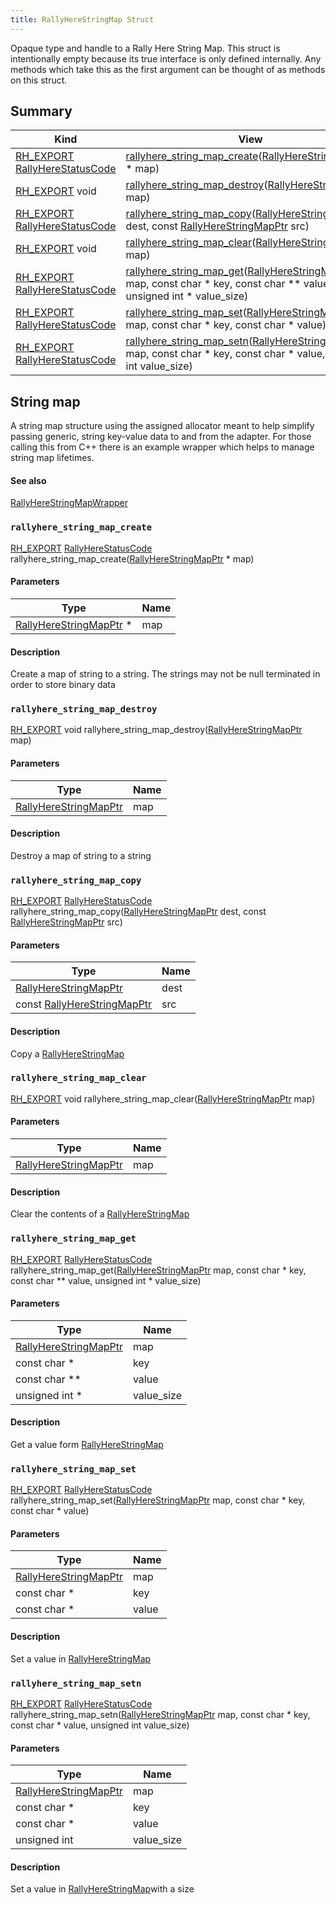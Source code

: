 ```yaml
---
title: RallyHereStringMap Struct
---
```


Opaque type and handle to a Rally Here String Map.
This struct is intentionally empty because its true interface is only defined internally. Any methods which take this as the first argument can be thought of as methods on this struct. 
## Summary
| Kind | View | Description |
|------|------|-------------|
|[RH_EXPORT](/game-host-adapter/c__platform_8hxml/#c__platform_8h_1ab0f7a4ccdb6515b62edbb26fd4cd0808) [RallyHereStatusCode](/game-host-adapter/c__status_8hxml/#c__status_8h_1a95ac5c56776303edbbc5c3f125916784)|[rallyhere_string_map_create](/game-host-adapter/structrallyherestringmapxml/#structRallyHereStringMap_1a024ea30d47a943cb48161bf6b0a2498d)([RallyHereStringMapPtr](/game-host-adapter/c__api_8hxml/#c__api_8h_1a8901377cd48d4831c6380593a2a60360) * map)||
|[RH_EXPORT](/game-host-adapter/c__platform_8hxml/#c__platform_8h_1ab0f7a4ccdb6515b62edbb26fd4cd0808) void|[rallyhere_string_map_destroy](/game-host-adapter/structrallyherestringmapxml/#structRallyHereStringMap_1a17aed95832b03004f2b54c41458e6490)([RallyHereStringMapPtr](/game-host-adapter/c__api_8hxml/#c__api_8h_1a8901377cd48d4831c6380593a2a60360) map)||
|[RH_EXPORT](/game-host-adapter/c__platform_8hxml/#c__platform_8h_1ab0f7a4ccdb6515b62edbb26fd4cd0808) [RallyHereStatusCode](/game-host-adapter/c__status_8hxml/#c__status_8h_1a95ac5c56776303edbbc5c3f125916784)|[rallyhere_string_map_copy](/game-host-adapter/structrallyherestringmapxml/#structRallyHereStringMap_1ae7e305441ea3ae8ceb24d373b45e1e18)([RallyHereStringMapPtr](/game-host-adapter/c__api_8hxml/#c__api_8h_1a8901377cd48d4831c6380593a2a60360) dest, const [RallyHereStringMapPtr](/game-host-adapter/c__api_8hxml/#c__api_8h_1a8901377cd48d4831c6380593a2a60360) src)||
|[RH_EXPORT](/game-host-adapter/c__platform_8hxml/#c__platform_8h_1ab0f7a4ccdb6515b62edbb26fd4cd0808) void|[rallyhere_string_map_clear](/game-host-adapter/structrallyherestringmapxml/#structRallyHereStringMap_1af1314ea38f79e701dd6980abb48253b7)([RallyHereStringMapPtr](/game-host-adapter/c__api_8hxml/#c__api_8h_1a8901377cd48d4831c6380593a2a60360) map)||
|[RH_EXPORT](/game-host-adapter/c__platform_8hxml/#c__platform_8h_1ab0f7a4ccdb6515b62edbb26fd4cd0808) [RallyHereStatusCode](/game-host-adapter/c__status_8hxml/#c__status_8h_1a95ac5c56776303edbbc5c3f125916784)|[rallyhere_string_map_get](/game-host-adapter/structrallyherestringmapxml/#structRallyHereStringMap_1a8aa120697cdba80f092f1488c7ae62cd)([RallyHereStringMapPtr](/game-host-adapter/c__api_8hxml/#c__api_8h_1a8901377cd48d4831c6380593a2a60360) map, const char * key, const char ** value, unsigned int * value_size)||
|[RH_EXPORT](/game-host-adapter/c__platform_8hxml/#c__platform_8h_1ab0f7a4ccdb6515b62edbb26fd4cd0808) [RallyHereStatusCode](/game-host-adapter/c__status_8hxml/#c__status_8h_1a95ac5c56776303edbbc5c3f125916784)|[rallyhere_string_map_set](/game-host-adapter/structrallyherestringmapxml/#structRallyHereStringMap_1a9e8929bdfc2a69879837a992acb011cf)([RallyHereStringMapPtr](/game-host-adapter/c__api_8hxml/#c__api_8h_1a8901377cd48d4831c6380593a2a60360) map, const char * key, const char * value)||
|[RH_EXPORT](/game-host-adapter/c__platform_8hxml/#c__platform_8h_1ab0f7a4ccdb6515b62edbb26fd4cd0808) [RallyHereStatusCode](/game-host-adapter/c__status_8hxml/#c__status_8h_1a95ac5c56776303edbbc5c3f125916784)|[rallyhere_string_map_setn](/game-host-adapter/structrallyherestringmapxml/#structRallyHereStringMap_1adc0a5e10afb2c923e02f50dd7e58e2ee)([RallyHereStringMapPtr](/game-host-adapter/c__api_8hxml/#c__api_8h_1a8901377cd48d4831c6380593a2a60360) map, const char * key, const char * value, unsigned int value_size)||
## String map

A string map structure using the assigned allocator meant to help simplify passing generic, string key-value data to and from the adapter. For those calling this from C++ there is an example wrapper which helps to manage string map lifetimes. 

#### See also

[RallyHereStringMapWrapper](/game-host-adapter/structrallyherestringmapwrapperxml/#structRallyHereStringMapWrapper)

### `rallyhere_string_map_create` <a id="structRallyHereStringMap_1a024ea30d47a943cb48161bf6b0a2498d"></a>

[RH_EXPORT](/game-host-adapter/c__platform_8hxml/#c__platform_8h_1ab0f7a4ccdb6515b62edbb26fd4cd0808) [RallyHereStatusCode](/game-host-adapter/c__status_8hxml/#c__status_8h_1a95ac5c56776303edbbc5c3f125916784) rallyhere_string_map_create([RallyHereStringMapPtr](/game-host-adapter/c__api_8hxml/#c__api_8h_1a8901377cd48d4831c6380593a2a60360) * map)

#### Parameters

| Type | Name |
|------|------|
|[RallyHereStringMapPtr](/game-host-adapter/c__api_8hxml/#c__api_8h_1a8901377cd48d4831c6380593a2a60360) *|map|

#### Description



Create a map of string to a string. The strings may not be null terminated in order to store binary data 



### `rallyhere_string_map_destroy` <a id="structRallyHereStringMap_1a17aed95832b03004f2b54c41458e6490"></a>

[RH_EXPORT](/game-host-adapter/c__platform_8hxml/#c__platform_8h_1ab0f7a4ccdb6515b62edbb26fd4cd0808) void rallyhere_string_map_destroy([RallyHereStringMapPtr](/game-host-adapter/c__api_8hxml/#c__api_8h_1a8901377cd48d4831c6380593a2a60360) map)

#### Parameters

| Type | Name |
|------|------|
|[RallyHereStringMapPtr](/game-host-adapter/c__api_8hxml/#c__api_8h_1a8901377cd48d4831c6380593a2a60360)|map|

#### Description



Destroy a map of string to a string 



### `rallyhere_string_map_copy` <a id="structRallyHereStringMap_1ae7e305441ea3ae8ceb24d373b45e1e18"></a>

[RH_EXPORT](/game-host-adapter/c__platform_8hxml/#c__platform_8h_1ab0f7a4ccdb6515b62edbb26fd4cd0808) [RallyHereStatusCode](/game-host-adapter/c__status_8hxml/#c__status_8h_1a95ac5c56776303edbbc5c3f125916784) rallyhere_string_map_copy([RallyHereStringMapPtr](/game-host-adapter/c__api_8hxml/#c__api_8h_1a8901377cd48d4831c6380593a2a60360) dest, const [RallyHereStringMapPtr](/game-host-adapter/c__api_8hxml/#c__api_8h_1a8901377cd48d4831c6380593a2a60360) src)

#### Parameters

| Type | Name |
|------|------|
|[RallyHereStringMapPtr](/game-host-adapter/c__api_8hxml/#c__api_8h_1a8901377cd48d4831c6380593a2a60360)|dest|
|const [RallyHereStringMapPtr](/game-host-adapter/c__api_8hxml/#c__api_8h_1a8901377cd48d4831c6380593a2a60360)|src|

#### Description



Copy a 
[RallyHereStringMap](/game-host-adapter/structrallyherestringmapxml/#structRallyHereStringMap)


### `rallyhere_string_map_clear` <a id="structRallyHereStringMap_1af1314ea38f79e701dd6980abb48253b7"></a>

[RH_EXPORT](/game-host-adapter/c__platform_8hxml/#c__platform_8h_1ab0f7a4ccdb6515b62edbb26fd4cd0808) void rallyhere_string_map_clear([RallyHereStringMapPtr](/game-host-adapter/c__api_8hxml/#c__api_8h_1a8901377cd48d4831c6380593a2a60360) map)

#### Parameters

| Type | Name |
|------|------|
|[RallyHereStringMapPtr](/game-host-adapter/c__api_8hxml/#c__api_8h_1a8901377cd48d4831c6380593a2a60360)|map|

#### Description



Clear the contents of a 
[RallyHereStringMap](/game-host-adapter/structrallyherestringmapxml/#structRallyHereStringMap)


### `rallyhere_string_map_get` <a id="structRallyHereStringMap_1a8aa120697cdba80f092f1488c7ae62cd"></a>

[RH_EXPORT](/game-host-adapter/c__platform_8hxml/#c__platform_8h_1ab0f7a4ccdb6515b62edbb26fd4cd0808) [RallyHereStatusCode](/game-host-adapter/c__status_8hxml/#c__status_8h_1a95ac5c56776303edbbc5c3f125916784) rallyhere_string_map_get([RallyHereStringMapPtr](/game-host-adapter/c__api_8hxml/#c__api_8h_1a8901377cd48d4831c6380593a2a60360) map, const char * key, const char ** value, unsigned int * value_size)

#### Parameters

| Type | Name |
|------|------|
|[RallyHereStringMapPtr](/game-host-adapter/c__api_8hxml/#c__api_8h_1a8901377cd48d4831c6380593a2a60360)|map|
|const char *|key|
|const char **|value|
|unsigned int *|value_size|

#### Description



Get a value form 
[RallyHereStringMap](/game-host-adapter/structrallyherestringmapxml/#structRallyHereStringMap)


### `rallyhere_string_map_set` <a id="structRallyHereStringMap_1a9e8929bdfc2a69879837a992acb011cf"></a>

[RH_EXPORT](/game-host-adapter/c__platform_8hxml/#c__platform_8h_1ab0f7a4ccdb6515b62edbb26fd4cd0808) [RallyHereStatusCode](/game-host-adapter/c__status_8hxml/#c__status_8h_1a95ac5c56776303edbbc5c3f125916784) rallyhere_string_map_set([RallyHereStringMapPtr](/game-host-adapter/c__api_8hxml/#c__api_8h_1a8901377cd48d4831c6380593a2a60360) map, const char * key, const char * value)

#### Parameters

| Type | Name |
|------|------|
|[RallyHereStringMapPtr](/game-host-adapter/c__api_8hxml/#c__api_8h_1a8901377cd48d4831c6380593a2a60360)|map|
|const char *|key|
|const char *|value|

#### Description



Set a value in 
[RallyHereStringMap](/game-host-adapter/structrallyherestringmapxml/#structRallyHereStringMap)


### `rallyhere_string_map_setn` <a id="structRallyHereStringMap_1adc0a5e10afb2c923e02f50dd7e58e2ee"></a>

[RH_EXPORT](/game-host-adapter/c__platform_8hxml/#c__platform_8h_1ab0f7a4ccdb6515b62edbb26fd4cd0808) [RallyHereStatusCode](/game-host-adapter/c__status_8hxml/#c__status_8h_1a95ac5c56776303edbbc5c3f125916784) rallyhere_string_map_setn([RallyHereStringMapPtr](/game-host-adapter/c__api_8hxml/#c__api_8h_1a8901377cd48d4831c6380593a2a60360) map, const char * key, const char * value, unsigned int value_size)

#### Parameters

| Type | Name |
|------|------|
|[RallyHereStringMapPtr](/game-host-adapter/c__api_8hxml/#c__api_8h_1a8901377cd48d4831c6380593a2a60360)|map|
|const char *|key|
|const char *|value|
|unsigned int|value_size|

#### Description



Set a value in 
[RallyHereStringMap](/game-host-adapter/structrallyherestringmapxml/#structRallyHereStringMap)with a size



